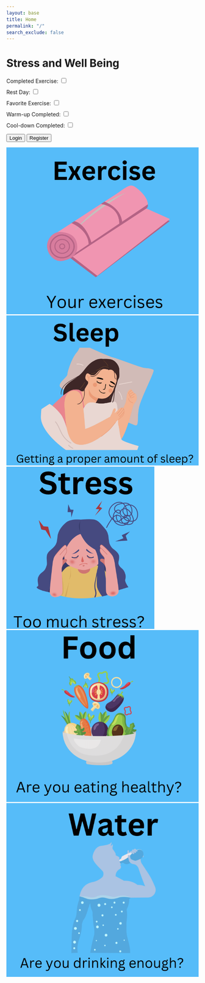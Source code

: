 ```yaml
---
layout: base
title: Home
permalink: "/"
search_exclude: false
---
```

<html lang="en">
  <style>
    /* CSS for styling purposes (optional) */
    .feature {
      margin-bottom: 10px;
    }
  </style>
  <h1>Stress and Well Being</h1>
  
  <!-- Feature: Completed Exercise -->
  <div class="feature">
    <label for="completedExercise">Completed Exercise:</label>
    <input type="checkbox" id="completedExercise">
  </div>

  <!-- Feature: Rest Day -->
  <div class="feature">
    <label for="restDay">Rest Day:</label>
    <input type="checkbox" id="restDay">
  </div>

  <!-- Feature: Favorite Exercise -->
  <div class="feature">
    <label for="favoriteExercise">Favorite Exercise:</label>
    <input type="checkbox" id="favoriteExercise">
  </div>

  <!-- Feature: Warm-up Completed -->
  <div class="feature">
    <label for="warmupCompleted">Warm-up Completed:</label>
    <input type="checkbox" id="warmupCompleted">
  </div>

  <!-- Feature: Cool-down Completed -->
  <div class="feature">
    <label for="cooldownCompleted">Cool-down Completed:</label>
    <input type="checkbox" id="cooldownCompleted">
  </div>

  <script>
    // JavaScript to handle binary features (id)
    const completedExerciseCheckbox = document.getElementById('completedExercise');
    const restDayCheckbox = document.getElementById('restDay');
    const favoriteExerciseCheckbox = document.getElementById('favoriteExercise');
    const warmupCompletedCheckbox = document.getElementById('warmupCompleted');
    const cooldownCompletedCheckbox = document.getElementById('cooldownCompleted');

    // Event listeners for checkboxes
    completedExerciseCheckbox.addEventListener('change', () => {
      if (completedExerciseCheckbox.checked) {
    // If 'Completed Exercise' is checked, uncheck 'Rest Day'
    restDayCheckbox.checked = false;
    });

    restDayCheckbox.addEventListener('change', () => {
      if (restDayCheckbox.checked) {
    // If 'Rest Day' is checked, uncheck 'Completed Exercise'
      completedExerciseCheckbox.checked = false;
    });

    favoriteExerciseCheckbox.addEventListener('change', () => {
    });

    warmupCompletedCheckbox.addEventListener('change', () => {
    });

    cooldownCompletedCheckbox.addEventListener('change', () => {
    });
 </script>
  <a href="https://jplip.github.io/frontTri2/login/"><button class="btn">Login</button></a>
    <a href="https://jplip.github.io/frontTri2/Register/"><button class="btn">Register</button></a>
    <div class="top-container">
        <div class="element">
            <a href="https://jplip.github.io/frontTri2/exercise/">
        <img src="images/ExerciseHome.png">
            </a>
        </div>
        <div class="element">
            <a href="https://jplip.github.io/frontTri2/sleep/">
        <img src="images/SleepHome.png">
            </a>
        </div>
    </div>
    <div class="bottom-container">
        <div class="element">
            <a href="https://jplip.github.io/frontTri2/stress/">
        <img src="images/LessBlurryStress.png">
            </a>
        </div>
        <div class="element">
            <a href="https://jplip.github.io/frontTri2/food/">
        <img src="images/FoodHome.png">
            </a>
        </div>
        <div class="element">
            <a href="https://jplip.github.io/frontTri2/water/">
        <img src="images/WaterHome.png">
            </a>
        </div>
    </div>
</html>